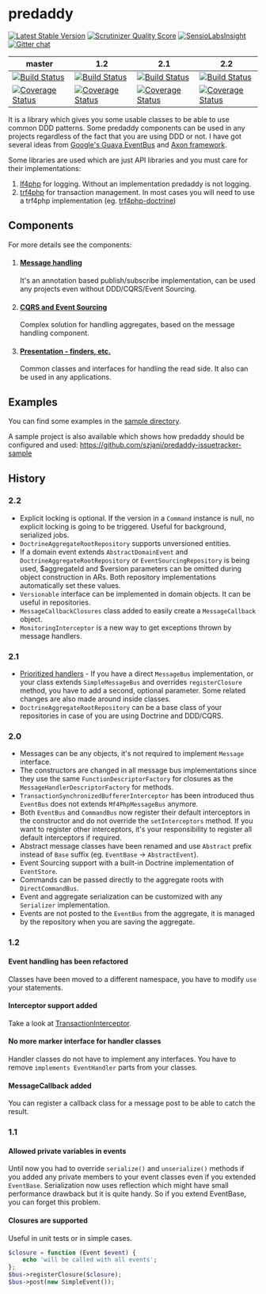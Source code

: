 predaddy
========
[![Latest Stable Version](https://poser.pugx.org/predaddy/predaddy/v/stable.png)](https://packagist.org/packages/predaddy/predaddy)
[![Scrutinizer Quality Score](https://scrutinizer-ci.com/g/szjani/predaddy/badges/quality-score.png?s=496589a983254d22b4334552572b833061b9bd03)](https://scrutinizer-ci.com/g/szjani/predaddy/)
[![SensioLabsInsight](https://insight.sensiolabs.com/projects/ad36fc7a-f48d-4919-b20d-90eae34aecd9/mini.png)](https://insight.sensiolabs.com/projects/ad36fc7a-f48d-4919-b20d-90eae34aecd9)
[![Gitter chat](https://badges.gitter.im/szjani/predaddy.png)](https://gitter.im/szjani/predaddy)

|master|1.2|2.1|2.2|
|------|---|---|---|
|[![Build Status](https://travis-ci.org/szjani/predaddy.png?branch=master)](https://travis-ci.org/szjani/predaddy)|[![Build Status](https://travis-ci.org/szjani/predaddy.png?branch=1.2)](https://travis-ci.org/szjani/predaddy)| [![Build Status](https://travis-ci.org/szjani/predaddy.png?branch=2.1)](https://travis-ci.org/szjani/predaddy)| [![Build Status](https://travis-ci.org/szjani/predaddy.png?branch=2.2)](https://travis-ci.org/szjani/predaddy)|
|[![Coverage Status](https://coveralls.io/repos/szjani/predaddy/badge.png?branch=master)](https://coveralls.io/r/szjani/predaddy?branch=master)|[![Coverage Status](https://coveralls.io/repos/szjani/predaddy/badge.png?branch=1.2)](https://coveralls.io/r/szjani/predaddy?branch=1.2)|[![Coverage Status](https://coveralls.io/repos/szjani/predaddy/badge.png?branch=2.0)](https://coveralls.io/r/szjani/predaddy?branch=2.1)|[![Coverage Status](https://coveralls.io/repos/szjani/predaddy/badge.png?branch=2.1)](https://coveralls.io/r/szjani/predaddy?branch=2.2)|

It is a library which gives you some usable classes to be able to use common DDD patterns. Some predaddy components can be used in any projects regardless of the fact that you are using DDD or not.
I have got several ideas from [Google's Guava EventBus](http://code.google.com/p/guava-libraries/wiki/EventBusExplained) and [Axon framework](http://www.axonframework.org/).

Some libraries are used which are just API libraries and you must care for their implementations:

1. [lf4php](https://github.com/szjani/lf4php) for logging. Without an implementation predaddy is not logging.
2. [trf4php](https://github.com/szjani/trf4php) for transaction management. In most cases you will need to use a trf4php implementation (eg. [trf4php-doctrine](https://github.com/szjani/trf4php-doctrine))

Components
----------

For more details see the components:

1. #### [Message handling](https://github.com/szjani/predaddy/tree/2.2/src/predaddy/messagehandling#messagebus)

   It's an annotation based publish/subscribe implementation, can be used any projects even without DDD/CQRS/Event Sourcing.

2. #### [CQRS and Event Sourcing](https://github.com/szjani/predaddy/tree/2.2/src/predaddy/domain#cqrs--event-sourcing)

   Complex solution for handling aggregates, based on the message handling component.

3. #### [Presentation - finders, etc.](https://github.com/szjani/predaddy/tree/2.2/src/predaddy/presentation#paginator-components)

   Common classes and interfaces for handling the read side. It also can be used in any applications.

Examples
--------

You can find some examples in the [sample directory](https://github.com/szjani/predaddy/tree/2.2/tests/src/sample).

A sample project is also available which shows how predaddy should be configured and used: https://github.com/szjani/predaddy-issuetracker-sample

History
-------

### 2.2
 - Explicit locking is optional. If the version in a `Command` instance is null, no explicit locking is going to be triggered. Useful for background, serialized jobs.
 - `DoctrineAggregateRootRepository` supports unversioned entities.
 - If a domain event extends `AbstractDomainEvent` and `DoctrineAggregateRootRepository` or `EventSourcingRepository` is being used,
   $aggregateId and $version parameters can be omitted during object construction in ARs. Both repository implementations automatically
   set these values.
 - `Versionable` interface can be implemented in domain objects. It can be useful in repositories.
 - `MessageCallbackClosures` class added to easily create a `MessageCallback` object.
 - `MonitoringInterceptor` is a new way to get exceptions thrown by message handlers.

### 2.1
 - [Prioritized handlers](https://github.com/szjani/predaddy/tree/2.1/src/predaddy/messagehandling#handler-prioritization) -
   If you have a direct `MessageBus` implementation, or your class extends `SimpleMessageBus` and overrides `registerClosure` method, you have to add a second, optional parameter. Some related changes are also made around inside classes.
 - `DoctrineAggregateRootRepository` can be a base class of your repositories in case of you are using Doctrine and DDD/CQRS.

### 2.0

 - Messages can be any objects, it's not required to implement `Message` interface.
 - The constructors are changed in all message bus implementations since they use the same `FunctionDescriptorFactory` for closures as the `MessageHandlerDescriptorFactory` for methods.
 - `TransactionSynchronizedBuffererInterceptor` has been introduced thus `EventBus` does not extends `Mf4PhpMessageBus` anymore.
 - Both `EventBus` and `CommandBus` now register their default interceptors in the constructor and do not override the `setInterceptors` method. If you want to register other interceptors,
 it's your responsibility to register all default interceptors if required.
 - Abstract message classes have been renamed and use `Abstract` prefix instead of `Base` suffix (eg. `EventBase` -> `AbstractEvent`).
 - Event Sourcing support with a built-in Doctrine implementation of `EventStore`.
 - Commands can be passed directly to the aggregate roots with `DirectCommandBus`.
 - Event and aggregate serialization can be customized with any `Serializer` implementation.
 - Events are not posted to the `EventBus` from the aggregate, it is managed by the repository when you are saving the aggregate.

### 1.2

#### Event handling has been refactored

Classes have been moved to a different namespace, you have to modify `use` your statements.

#### Interceptor support added

Take a look at [TransactionInterceptor](https://github.com/szjani/predaddy/blob/1.2/src/predaddy/messagehandling/interceptors/TransactionInterceptor.php).

#### No more marker interface for handler classes

Handler classes do not have to implement any interfaces. You have to remove `implements EventHandler` parts from your classes.

#### MessageCallback added

You can register a callback class for a message post to be able to catch the result.

### 1.1

#### Allowed private variables in events

Until now you had to override `serialize()` and `unserialize()` methods if you added any private members to your event classes even if you extended `EventBase`.
Serialization now uses reflection which might have small performance drawback but it is quite handy. So if you extend EventBase, you can forget this problem.

#### Closures are supported

Useful in unit tests or in simple cases.

```php
$closure = function (Event $event) {
    echo 'will be called with all events';
};
$bus->registerClosure($closure);
$bus->post(new SimpleEvent());
